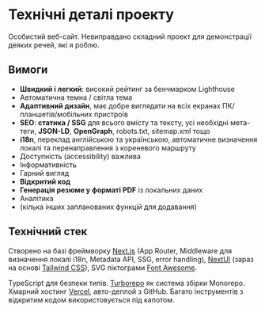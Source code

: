# Технічні деталі проекту

Особистий веб-сайт. Невиправдано складний проект для демонстрації деяких речей, які я роблю.

## Вимоги

- **Швидкий і легкий**: високий рейтинг за бенчмарком Lighthouse
- Автоматична темна / світла тема
- **Адаптивний дизайн**, має добре виглядати на всіх екранах ПК/планшетів/мобільних пристроїв
- **SEO**: **статика / SSG** для всього вмісту та тексту, усі необхідні мета-теги, **JSON-LD**, **OpenGraph**, robots.txt, sitemap.xml тощо
- **i18n**, переклад англійською та українською, автоматичне визначення локалі та перенаправлення з кореневого маршруту
- Доступність (accessibility) важлива
- Інформативність
- Гарний вигляд
- **Відкритий код**
- **Генерація резюме у форматі PDF** із локальних даних
- Аналітика
- (кілька інших запланованих функцій для додавання)

## Технічний стек

Створено на базі фреймворку [Next.js](https://nextjs.org/) (App Router, Middleware для визначення локалі i18n, Metadata API, SSG, error handling), [NextUI](https://nextui.org/) (зараз на основі [Tailwind CSS](https://tailwindcss.com/)), SVG піктограми [Font Awesome](https://fontawesome.com/).

TypeScript для безпеки типів.
[Turborepo](https://turbo.build/repo) як система збірки Monorepo.
Хмарний хостинг [Vercel](https://vercel.com/), авто-деплой з GitHub.
Багато інструментів з відкритим кодом використовується під капотом.
